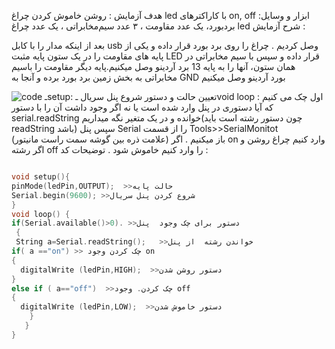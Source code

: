 
هدف آزمایش : 
روشن خاموش کردن چراغ led  با کاراکترهای on, off
ابزار و وسایل: 
بردبورد، یک عدد مقاومت ، ۳ عدد سیم‌مخابراتی ، یک عدد چراغ led
 شرح آزمایش :
 
بعد از اینکه مدار را با کابل usb  وصل کردیم . 
  چراغ را روی برد بورد قرار داده و یکی از پایه های مقاومت را در یک ستون پایه مثبت 
LED قرار داده و سپس با سیم مخابراتی در همان ستون، آنها را به پایه 13 برد آردینو وصل میکنیم.پایه دیگر مقاومت را باسیم مخابراتی به بخش زمین برد بورد برده و آنجا به GND 
بورد آردینو وصل میکنیم

![code](./photo_2024-10-10_11-17-26.jpg)
ـsetup:
تعیین حالت و دستور شروع پنل سریال
ـvoid loop :
اول چک می کنیم که آیا دستوری در پنل وارد شده است یا نه
اگر وجود داشت آن را با دستور serial.readString خوانده و در یک متغیر نگه میداریم(چون دستور رشته است باید readString باشد)
سپس پنل Serial  را از قسمت 
Tools>>SerialMonitot  
(علامت ذره بین گوشه سمت راست مانیتور)
باز  میکنیم .
اگر on وارد کنیم چراغ روشن 
 و اگر رشته off را وارد کنیم خاموش شود .
 توضیحات کد :

```cpp

void setup(){
pinMode(ledPin,OUTPUT);  >>حالت پایه 
Serial.begin(9600); >>شروع کردن پنل سریال 
}
void loop() {
if(Serial.available()>0). >>دستور برای چک وجود  پنل 
 {
 String a=Serial.readString();   >>خواندن رشته  از پنل 
if( a =="on") >> چک کردن وجود on 
{
  digitalWrite (ledPin,HIGH);  >>دستور روشن شدن 
}
else if ( a=="off")  >>چک کردن. وجود off
{
  digitalWrite (ledPin,LOW);  >>دستور خاموش شدن 
    }
   }
}
```
